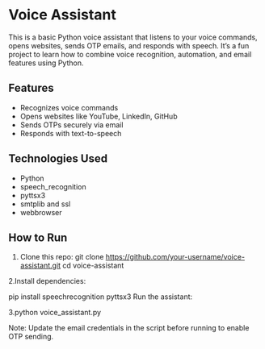 # Voice Assistant

This is a basic Python voice assistant that listens to your voice commands, opens websites, sends OTP emails, and responds with speech. It’s a fun project to learn how to combine voice recognition, automation, and email features using Python.

## Features

- Recognizes voice commands  
- Opens websites like YouTube, LinkedIn, GitHub  
- Sends OTPs securely via email  
- Responds with text-to-speech

## Technologies Used

- Python  
- speech_recognition  
- pyttsx3  
- smtplib and ssl  
- webbrowser

## How to Run

1. Clone this repo:
   git clone https://github.com/your-username/voice-assistant.git
   cd voice-assistant
   
2.Install dependencies:

pip install speechrecognition pyttsx3
Run the assistant:

3.python voice_assistant.py

Note: Update the email credentials in the script before running to enable OTP sending.
